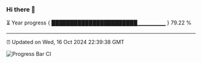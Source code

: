 ### Hi there 👋

⏳ Year progress { ███████████████████████▁▁▁▁▁▁▁ } 79.22 %

---

⏰ Updated on Wed, 16 Oct 2024 22:39:38 GMT

![Progress Bar CI](https://github.com/IshwaranRudhara/GIT-ACTION/workflows/Progress%20Bar%20CI/badge.svg)
